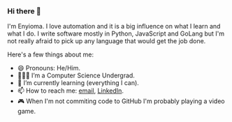 ### Hi there 👋

I'm Enyioma. I love automation and it is a big influence on what I learn and what I do. I write software mostly in Python, JavaScript and GoLang but I'm not really afraid to pick up any language that would get the job done. 

Here's a few things about me:
- 😄 Pronouns: He/Him.
- 🧑🏾‍🎓 I’m a Computer Science Undergrad.
- 🌱 I’m currently learning (everything I can).
- 📫 How to reach me: [email](mailto:o.enyioma@gmail.com), [LinkedIn](https://www.linkedin.com/in/oluwafenyi).
- 🎮 When I'm not commiting code to GitHub I'm probably playing a video game.
